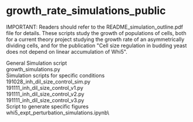 # growth_rate_simulations_public
IMPORTANT: Readers should refer to the README_simulation_outline.pdf file for details. 
These scripts study the growth of populations of cells, both for a current theory project 
studying the growth rate of an asymmetrically dividing cells, and for the publication 
"Cell size regulation in budding yeast does not depend on linear accumulation of Whi5".  

General Simulation script\
 	growth_simulations.py\
Simulation scripts for specific conditions\
	 191028_inh_dil_size_control_sim.py\
	191111_inh_dil_size_control_v1.py\
	191111_inh_dil_size_control_v2.py\
	191111_inh_dil_size_control_v3.py\
Script to generate specific figures\
	whi5_expt_perturbation_simulations.ipynb\
